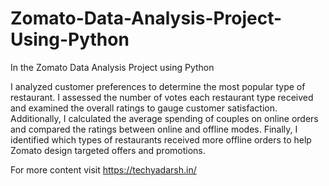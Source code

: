 # Zomato-Data-Analysis-Project-Using-Python
In the Zomato Data Analysis Project using Python

I analyzed customer preferences to determine the most popular type of restaurant. I assessed the number of votes each restaurant type received and examined the overall ratings to gauge customer satisfaction. Additionally, I calculated the average spending of couples on online orders and compared the ratings between online and offline modes. Finally, I identified which types of restaurants received more offline orders to help Zomato design targeted offers and promotions.

For more content visit https://techyadarsh.in/
